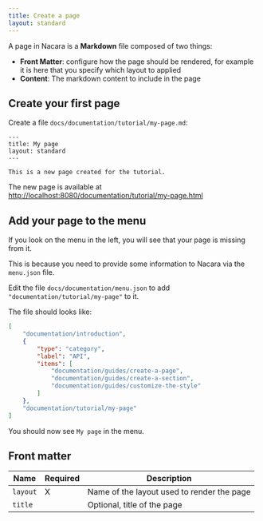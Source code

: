 ```yaml
---
title: Create a page
layout: standard
---
```


A page in Nacara is a **Markdown** file composed of two things:

- **Front Matter**: configure how the page should be rendered, for example it is here that you specify which layout to applied
- **Content**: The markdown content to include in the page

## Create your first page

Create a file `docs/documentation/tutorial/my-page.md`:

```
---
title: My page
layout: standard
---

This is a new page created for the tutorial.
```

The new page is available at [http://localhost:8080/documentation/tutorial/my-page.html](http://localhost:8080//documentation/tutorial/my-page.html)

## Add your page to the menu

If you look on the menu in the left, you will see that your page is missing from it.

This is because you need to provide some information to Nacara via the `menu.json` file.

Edit the file `docs/documentation/menu.json` to add `"documentation/tutorial/my-page"` to it.

The file should looks like:

```json
[
    "documentation/introduction",
    {
        "type": "category",
        "label": "API",
        "items": [
            "documentation/guides/create-a-page",
            "documentation/guides/create-a-section",
            "documentation/guides/customize-the-style"
        ]
    },
    "documentation/tutorial/my-page"
]
```

You should now see `My page` in the menu.

## Front matter

<table class="table is-narrow is-bordered">
    <thead>
        <tr>
            <th class="has-text-centered">Name</th>
            <th class="has-text-centered">Required</th>
            <th class="has-text-centered">Description</th>
        </tr>
    </thead>
    <tbody>
        <tr>
            <td class="has-text-centered" style="vertical-align: middle">
                <code>layout</code>
            </td>
            <td class="has-text-centered" style="vertical-align: middle">
                X
            </td>
            <td>Name of the layout used to render the page</td>
        </tr>
        <tr>
            <td class="has-text-centered" style="vertical-align: middle">
                <code>title</code>
            </td>
            <td class="has-text-centered" style="vertical-align: middle">
            </td>
            <td>Optional, title of the page</td>
        </tr>
    </tbody>
</table>
